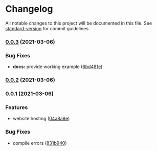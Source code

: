 # Changelog

All notable changes to this project will be documented in this file. See [standard-version](https://github.com/conventional-changelog/standard-version) for commit guidelines.

### [0.0.3](https://github.com/hollanddd/cdk-construct-website/compare/v0.0.2...v0.0.3) (2021-03-06)


### Bug Fixes

* **docs:** provide working example ([6bd481e](https://github.com/hollanddd/cdk-construct-website/commit/6bd481eb5bbf07e95896b43d6d81a53cdaadfc90))

### [0.0.2](https://github.com/hollanddd/cdk-construct-website/compare/v0.0.1...v0.0.2) (2021-03-06)

### 0.0.1 (2021-03-06)


### Features

* website hosting ([04a8a8e](https://github.com/hollanddd/cdk-construct-website/commit/04a8a8e29a1a190466ec1157a6b6e8c703cf08f7))


### Bug Fixes

* compile errors ([831b940](https://github.com/hollanddd/cdk-construct-website/commit/831b94005bfa2f6d0bdb8bd6ae09b2606723c437))

